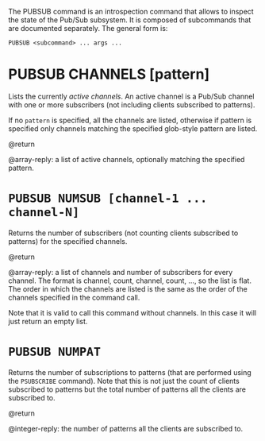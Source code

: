 The PUBSUB command is an introspection command that allows to inspect the state
of the Pub/Sub subsystem. It is composed of subcommands that are documented
separately. The general form is:

    PUBSUB <subcommand> ... args ...

# PUBSUB CHANNELS [pattern]

Lists the currently _active channels_. An active channel is a Pub/Sub channel
with one or more subscribers (not including clients subscribed to patterns).

If no `pattern` is specified, all the channels are listed, otherwise if pattern
is specified only channels matching the specified glob-style pattern are listed.

@return

@array-reply: a list of active channels, optionally matching the specified
pattern.

# `PUBSUB NUMSUB [channel-1 ... channel-N]`

Returns the number of subscribers (not counting clients subscribed to patterns)
for the specified channels.

@return

@array-reply: a list of channels and number of subscribers for every channel.
The format is channel, count, channel, count, ..., so the list is flat. The
order in which the channels are listed is the same as the order of the channels
specified in the command call.

Note that it is valid to call this command without channels. In this case it
will just return an empty list.

# `PUBSUB NUMPAT`

Returns the number of subscriptions to patterns (that are performed using the
`PSUBSCRIBE` command). Note that this is not just the count of clients
subscribed to patterns but the total number of patterns all the clients are
subscribed to.

@return

@integer-reply: the number of patterns all the clients are subscribed to.
